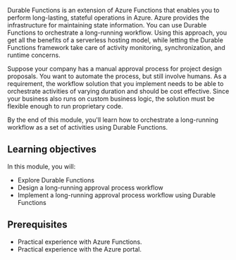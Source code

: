 Durable Functions is an extension of Azure Functions that enables you to perform long-lasting, stateful operations in Azure. Azure provides the infrastructure for maintaining state information. You can use Durable Functions to orchestrate a long-running workflow. Using this approach, you get all the benefits of a serverless hosting model, while letting the Durable Functions framework take care of activity monitoring, synchronization, and runtime concerns.

Suppose your company has a manual approval process for project design proposals. You want to automate the process, but still involve humans. As a requirement, the workflow solution that you implement needs to be able to orchestrate activities of varying duration and should be cost effective. Since your business also runs on custom business logic, the solution must be flexible enough to run proprietary code.  

By the end of this module, you'll learn how to orchestrate a long-running workflow as a set of activities using Durable Functions.

## Learning objectives

In this module, you will:

  - Explore Durable Functions
  - Design a long-running approval process workflow
  - Implement a long-running approval process workflow using Durable Functions

## Prerequisites

- Practical experience with Azure Functions.
- Practical experience with the Azure portal.